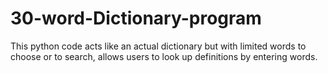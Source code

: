 # 30-word-Dictionary-program
This python code acts like an actual dictionary but with limited words to choose or to search, allows users to look up definitions by entering words.
